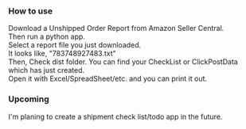 ### How to use  
  
Download a Unshipped Order Report from Amazon Seller Central.  
Then run a python app.  
Select a report file you just downloaded.  
It looks like, "783748927483.txt"  
Then, Check dist folder. You can find your CheckList or ClickPostData which has just created.  
Open it with Excel/SpreadSheet/etc. and you can print it out.  
  
### Upcoming  
I'm planing to create a shipment check list/todo app in the future.  
